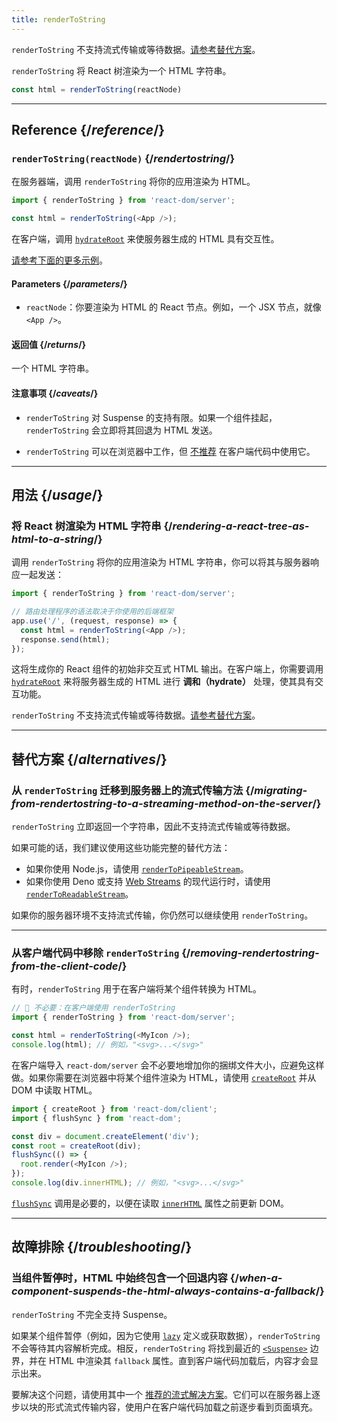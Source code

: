 ```yaml
---
title: renderToString
---
```


<Pitfall>

`renderToString` 不支持流式传输或等待数据。[请参考替代方案](#alternatives)。

</Pitfall>

<Intro>

`renderToString` 将 React 树渲染为一个 HTML 字符串。

```js
const html = renderToString(reactNode)
```

</Intro>

<InlineToc />

---

## Reference {/*reference*/}

### `renderToString(reactNode)` {/*rendertostring*/}

在服务器端，调用 `renderToString` 将你的应用渲染为 HTML。

```js
import { renderToString } from 'react-dom/server';

const html = renderToString(<App />);
```

在客户端，调用 [`hydrateRoot`](/reference/react-dom/client/hydrateRoot) 来使服务器生成的 HTML 具有交互性。

[请参考下面的更多示例](#usage)。

#### Parameters {/*parameters*/}

* `reactNode`：你要渲染为 HTML 的 React 节点。例如，一个 JSX 节点，就像 `<App />`。

#### 返回值 {/*returns*/}

一个 HTML 字符串。

#### 注意事项 {/*caveats*/}

* `renderToString` 对 Suspense 的支持有限。如果一个组件挂起，`renderToString` 会立即将其回退为 HTML 发送。

* `renderToString` 可以在浏览器中工作，但 [不推荐](#removing-rendertostring-from-the-client-code) 在客户端代码中使用它。

---

## 用法 {/*usage*/}

### 将 React 树渲染为 HTML 字符串 {/*rendering-a-react-tree-as-html-to-a-string*/}

调用 `renderToString` 将你的应用渲染为 HTML 字符串，你可以将其与服务器响应一起发送：

```js {5-6}
import { renderToString } from 'react-dom/server';

// 路由处理程序的语法取决于你使用的后端框架
app.use('/', (request, response) => {
  const html = renderToString(<App />);
  response.send(html);
});
```

这将生成你的 React 组件的初始非交互式 HTML 输出。在客户端上，你需要调用 [`hydrateRoot`](/reference/react-dom/client/hydrateRoot) 来将服务器生成的 HTML 进行 **调和（hydrate）** 处理，使其具有交互功能。


<Pitfall>

`renderToString` 不支持流式传输或等待数据。[请参考替代方案](#alternatives)。

</Pitfall>

---

## 替代方案 {/*alternatives*/}

### 从 `renderToString` 迁移到服务器上的流式传输方法 {/*migrating-from-rendertostring-to-a-streaming-method-on-the-server*/}

`renderToString` 立即返回一个字符串，因此不支持流式传输或等待数据。

如果可能的话，我们建议使用这些功能完整的替代方法：

* 如果你使用 Node.js，请使用 [`renderToPipeableStream`](/reference/react-dom/server/renderToPipeableStream)。
* 如果你使用 Deno 或支持 [Web Streams](https://developer.mozilla.org/en-US/docs/Web/API/Streams_API) 的现代运行时，请使用 [`renderToReadableStream`](/reference/react-dom/server/renderToReadableStream)。

如果你的服务器环境不支持流式传输，你仍然可以继续使用 `renderToString`。

---

### 从客户端代码中移除 `renderToString` {/*removing-rendertostring-from-the-client-code*/}

有时，`renderToString` 用于在客户端将某个组件转换为 HTML。

```js {1-2}
// 🚩 不必要：在客户端使用 renderToString
import { renderToString } from 'react-dom/server';

const html = renderToString(<MyIcon />);
console.log(html); // 例如，"<svg>...</svg>"
```

在客户端导入 `react-dom/server` 会不必要地增加你的捆绑文件大小，应避免这样做。如果你需要在浏览器中将某个组件渲染为 HTML，请使用 [`createRoot`](/reference/react-dom/client/createRoot) 并从 DOM 中读取 HTML。

```js
import { createRoot } from 'react-dom/client';
import { flushSync } from 'react-dom';

const div = document.createElement('div');
const root = createRoot(div);
flushSync(() => {
  root.render(<MyIcon />);
});
console.log(div.innerHTML); // 例如，"<svg>...</svg>"
```

[`flushSync`](/reference/react-dom/flushSync) 调用是必要的，以便在读取 [`innerHTML`](https://developer.mozilla.org/en-US/docs/Web/API/Element/innerHTML) 属性之前更新 DOM。

---

## 故障排除 {/*troubleshooting*/}

### 当组件暂停时，HTML 中始终包含一个回退内容 {/*when-a-component-suspends-the-html-always-contains-a-fallback*/}

`renderToString` 不完全支持 Suspense。

如果某个组件暂停（例如，因为它使用 [`lazy`](/reference/react/lazy) 定义或获取数据），`renderToString` 不会等待其内容解析完成。相反，`renderToString` 将找到最近的 [`<Suspense>`](/reference/react/Suspense) 边界，并在 HTML 中渲染其 `fallback` 属性。直到客户端代码加载后，内容才会显示出来。

要解决这个问题，请使用其中一个 [推荐的流式解决方案](#migrating-from-rendertostring-to-a-streaming-method-on-the-server)。它们可以在服务器上逐步以块的形式流式传输内容，使用户在客户端代码加载之前逐步看到页面填充。

